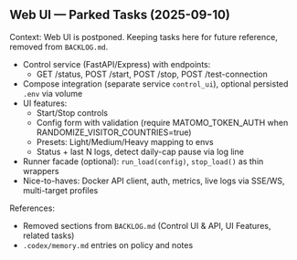 ## Web UI — Parked Tasks (2025-09-10)

Context: Web UI is postponed. Keeping tasks here for future reference, removed from `BACKLOG.md`.

- Control service (FastAPI/Express) with endpoints:
  - GET /status, POST /start, POST /stop, POST /test-connection
- Compose integration (separate service `control_ui`), optional persisted `.env` via volume
- UI features:
  - Start/Stop controls
  - Config form with validation (require MATOMO_TOKEN_AUTH when RANDOMIZE_VISITOR_COUNTRIES=true)
  - Presets: Light/Medium/Heavy mapping to envs
  - Status + last N logs, detect daily-cap pause via log line
- Runner facade (optional): `run_load(config)`, `stop_load()` as thin wrappers
- Nice-to-haves: Docker API client, auth, metrics, live logs via SSE/WS, multi-target profiles

References:
- Removed sections from `BACKLOG.md` (Control UI & API, UI Features, related tasks)
- `.codex/memory.md` entries on policy and notes
